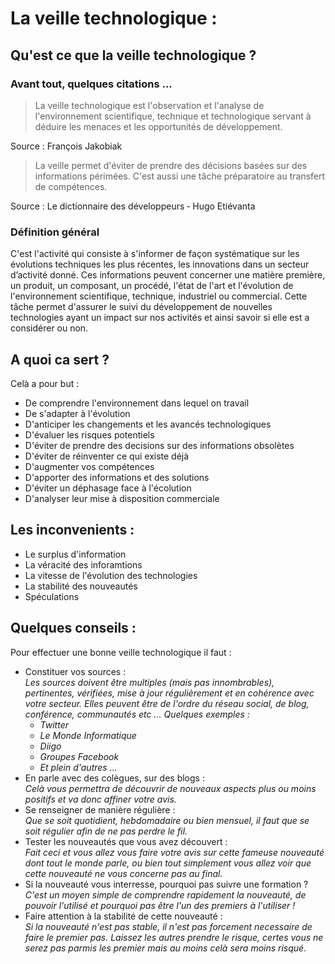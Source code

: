 # La veille technologique :

## Qu'est ce que la veille technologique ?

### Avant tout, quelques citations ...

> La veille technologique est l'observation et l'analyse de l'environnement scientifique, technique et technologique servant à déduire les menaces et les opportunités de développement.

Source : François Jakobiak

> La veille permet d'éviter de prendre des décisions basées sur des informations périmées. C'est aussi une tâche préparatoire au transfert de compétences.

Source : Le dictionnaire des développeurs ‐ Hugo Etiévanta

### Définition général

C'est l'activité qui consiste à  s'informer de façon systématique sur les évolutions techniques les plus récentes, les innovations dans un secteur d’activité donné. Ces informations peuvent concerner une matière première, un produit, un composant, un procédé, l'état de l'art et l'évolution de l'environnement scientifique, technique, industriel ou commercial. Cette tâche permet d'assurer le suivi du développement de nouvelles technologies ayant un impact sur nos activités et ainsi savoir si elle est a considérer ou non.


## A quoi ca sert ? 

Celà a pour but :
- De comprendre l'environnement dans lequel on travail
- De s'adapter à l'évolution
- D'anticiper les changements et les avancés technologiques
- D'évaluer les risques potentiels
- D'éviter de prendre des decisions sur des informations obsolètes
- D'éviter de réinventer ce qui existe déjà
- D'augmenter vos compétences
- D'apporter des informations et des solutions
- D'éviter un déphasage face à l'écolution
- D'analyser leur mise à disposition commerciale

## Les inconvenients :

- Le surplus d'information
- La véracité des inforamtions
- La vitesse de l'évolution des technologies
- La stabilité des nouveautés
- Spéculations

## Quelques conseils :

Pour effectuer une bonne veille technologique il faut : 

- Constituer vos sources :    
    *Les sources doivent être multiples (mais pas innombrables), pertinentes, vérifiées, mise à jour régulièrement et en cohérence avec votre secteur. Elles peuvent être de l'ordre du réseau social, de blog, conférence, communautés etc ... Quelques exemples :*
    - *Twitter*
    - *Le Monde Informatique*
    - *Diigo*
    - *Groupes Facebook*
    - *Et plein d'autres ...*
- En parle avec des colègues, sur des blogs :          
    *Celà vous permettra de découvrir de nouveaux aspects plus ou moins positifs et va donc affiner votre avis.*
- Se renseigner de manière régulière :          
   *Que se soit quotidient, hebdomadaire ou bien mensuel, il faut que se soit régulier afin de ne pas perdre le fil.*
- Tester les nouveautés que vous avez découvert :            
    *Fait ceci et vous allez vous faire votre avis sur cette fameuse nouveauté dont tout le monde parle, ou bien tout simplement vous allez voir que cette nouveauté ne vous concerne pas au final.*
- Si la nouveauté vous interresse, pourquoi pas suivre une formation ?        
    *C'est un moyen simple de comprendre rapidement la nouveauté, de pouvoir l'utilisé et pourquoi pas être l'un des premiers à l'utiliser !* 
- Faire attention à la stabilité de cette nouveauté :            
    *Si la nouveauté n'est pas stable, il n'est pas forcement necessaire de faire le premier pas. Laissez les autres prendre le risque, certes vous ne serez pas parmis les premier mais au moins celà sera moins risqué.*